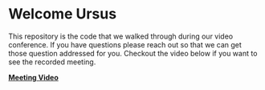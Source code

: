 # Welcome Ursus

This repository is the code that we walked through during our video conference. If you have questions please reach out so that we can get those question addressed for you. Checkout the video below if you want to see the recorded meeting.

**[Meeting Video](https://vimeo.com/388387363)**
